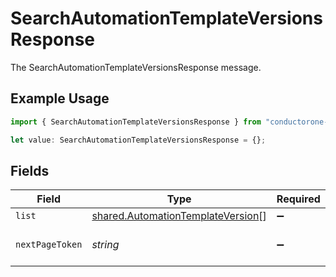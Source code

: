 # SearchAutomationTemplateVersionsResponse

The SearchAutomationTemplateVersionsResponse message.

## Example Usage

```typescript
import { SearchAutomationTemplateVersionsResponse } from "conductorone-sdk-typescript/sdk/models/shared";

let value: SearchAutomationTemplateVersionsResponse = {};
```

## Fields

| Field                                                                                         | Type                                                                                          | Required                                                                                      | Description                                                                                   |
| --------------------------------------------------------------------------------------------- | --------------------------------------------------------------------------------------------- | --------------------------------------------------------------------------------------------- | --------------------------------------------------------------------------------------------- |
| `list`                                                                                        | [shared.AutomationTemplateVersion](../../../sdk/models/shared/automationtemplateversion.md)[] | :heavy_minus_sign:                                                                            | The list field.                                                                               |
| `nextPageToken`                                                                               | *string*                                                                                      | :heavy_minus_sign:                                                                            | The nextPageToken field.                                                                      |